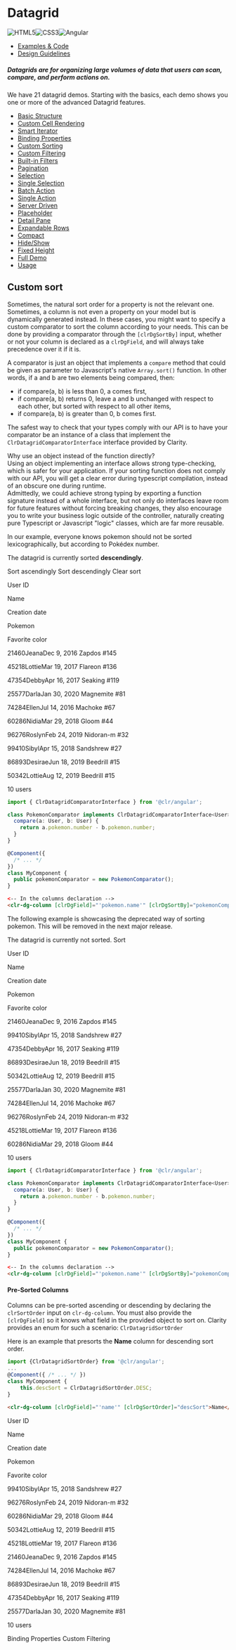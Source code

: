 # Datagrid

![HTML5](assets/images/bugs/badge_html5.svg 'HTML5')![CSS3](assets/images/bugs/badge_css3.svg 'CSS3')![Angular](assets/images/bugs/badge_ng.svg 'Angular')

- [Examples & Code](/documentation/datagrid#top)
- [Design Guidelines](/documentation/datagrid#guidelines)

##### Datagrids are for organizing large volumes of data that users can scan, compare, and perform actions on.

We have 21 datagrid demos. Starting with the basics, each demo shows you one or more of the advanced Datagrid features.

- [Basic Structure](/documentation/datagrid/structure)
- [Custom Cell Rendering](/documentation/datagrid/custom-rendering)
- [Smart Iterator](/documentation/datagrid/smart-iterator)
- [Binding Properties](/documentation/datagrid/binding-properties)
- [Custom Sorting](/documentation/datagrid/custom-sorting)
- [Custom Filtering](/documentation/datagrid/custom-filtering)
- [Built-in Filters](/documentation/datagrid/built-in-filters)
- [Pagination](/documentation/datagrid/pagination)
- [Selection](/documentation/datagrid/selection)
- [Single Selection](/documentation/datagrid/selection-single)
- [Batch Action](/documentation/datagrid/batch-action)
- [Single Action](/documentation/datagrid/single-action)
- [Server Driven](/documentation/datagrid/server-driven)
- [Placeholder](/documentation/datagrid/placeholder)
- [Detail Pane](/documentation/datagrid/detail-pane)
- [Expandable Rows](/documentation/datagrid/expandable-rows)
- [Compact](/documentation/datagrid/compact)
- [Hide/Show](/documentation/datagrid/hide-show)
- [Fixed Height](/documentation/datagrid/fixed-height)
- [Full Demo](/documentation/datagrid/full)
- [Usage](/documentation/datagrid/usage)

## Custom sort

Sometimes, the natural sort order for a property is not the relevant one. Sometimes, a column is not even a property on your model but is dynamically generated instead. In these cases, you might want to specify a custom comparator to sort the column according to your needs. This can be done by providing a comparator through the `[clrDgSortBy]` input, whether or not your column is declared as a `clrDgField`, and will always take precedence over it if it is.

A comparator is just an object that implements a `compare` method that could be given as parameter to Javascript's native `Array.sort()` function. In other words, if a and b are two elements being compared, then:

- if compare(a, b) is less than 0, a comes first,
- if compare(a, b) returns 0, leave a and b unchanged with respect to each other, but sorted with respect to all other items,
- if compare(a, b) is greater than 0, b comes first.

The safest way to check that your types comply with our API is to have your comparator be an instance of a class that implement the `ClrDatagridComparatorInterface` interface provided by Clarity.

Why use an object instead of the function directly?  
Using an object implementing an interface allows strong type-checking, which is safer for your application. If your sorting function does not comply with our API, you will get a clear error during typescript compilation, instead of an obscure one during runtime.  
Admittedly, we could achieve strong typing by exporting a function signature instead of a whole interface, but not only do interfaces leave room for future features without forcing breaking changes, they also encourage you to write your business logic outside of the controller, naturally creating pure Typescript or Javascript "logic" classes, which are far more reusable.

In our example, everyone knows pokemon should not be sorted lexicographically, but according to Pokédex number.

The datagrid is currently sorted **descendingly**.

Sort ascendingly Sort descendingly Clear sort

User ID

Name

Creation date

Pokemon

Favorite color

21460JeanaDec 9, 2016 Zapdos #145

45218LottieMar 19, 2017 Flareon #136

47354DebbyApr 16, 2017 Seaking #119

25577DarlaJan 30, 2020 Magnemite #81

74284EllenJul 14, 2016 Machoke #67

60286NidiaMar 29, 2018 Gloom #44

96276RoslynFeb 24, 2019 Nidoran-m #32

99410SibylApr 15, 2018 Sandshrew #27

86893DesiraeJun 18, 2019 Beedrill #15

50342LottieAug 12, 2019 Beedrill #15

10 users

```typescript
import { ClrDatagridComparatorInterface } from '@clr/angular';

class PokemonComparator implements ClrDatagridComparatorInterface<User> {
  compare(a: User, b: User) {
    return a.pokemon.number - b.pokemon.number;
  }
}

@Component({
  /* ... */
})
class MyComponent {
  public pokemonComparator = new PokemonComparator();
}
```

```html
<-- In the columns declaration -->
<clr-dg-column [clrDgField]="'pokemon.name'" [clrDgSortBy]="pokemonComparator">Pokemon</clr-dg-column>
```

The following example is showcasing the deprecated way of sorting pokemon. This will be removed in the next major release.

The datagrid is currently not sorted. Sort

User ID

Name

Creation date

Pokemon

Favorite color

21460JeanaDec 9, 2016 Zapdos #145

99410SibylApr 15, 2018 Sandshrew #27

47354DebbyApr 16, 2017 Seaking #119

86893DesiraeJun 18, 2019 Beedrill #15

50342LottieAug 12, 2019 Beedrill #15

25577DarlaJan 30, 2020 Magnemite #81

74284EllenJul 14, 2016 Machoke #67

96276RoslynFeb 24, 2019 Nidoran-m #32

45218LottieMar 19, 2017 Flareon #136

60286NidiaMar 29, 2018 Gloom #44

10 users

```typescript
import { ClrDatagridComparatorInterface } from '@clr/angular';

class PokemonComparator implements ClrDatagridComparatorInterface<User> {
  compare(a: User, b: User) {
    return a.pokemon.number - b.pokemon.number;
  }
}

@Component({
  /* ... */
})
class MyComponent {
  public pokemonComparator = new PokemonComparator();
}
```

```html
<-- In the columns declaration -->
<clr-dg-column [clrDgField]="'pokemon.name'" [clrDgSortBy]="pokemonComparator">Pokemon</clr-dg-column>
```

#### Pre-Sorted Columns

Columns can be pre-sorted ascending or descending by declaring the `clrSortOrder` input on `clr-dg-column`. You must also provide the `[clrDgField]` so it knows what field in the provided object to sort on. Clarity provides an enum for such a scenario: `ClrDatagridSortOrder`

Here is an example that presorts the **Name** column for descending sort order.

```typescript
import {ClrDatagridSortOrder} from '@clr/angular';
...
@Component({ /* ... */ })
class MyComponent {
    this.descSort = ClrDatagridSortOrder.DESC;
}
```

```html
<clr-dg-column [clrDgField]="'name'" [clrDgSortOrder]="descSort">Name</clr-dg-column>
```

User ID

Name

Creation date

Pokemon

Favorite color

99410SibylApr 15, 2018 Sandshrew #27

96276RoslynFeb 24, 2019 Nidoran-m #32

60286NidiaMar 29, 2018 Gloom #44

50342LottieAug 12, 2019 Beedrill #15

45218LottieMar 19, 2017 Flareon #136

21460JeanaDec 9, 2016 Zapdos #145

74284EllenJul 14, 2016 Machoke #67

86893DesiraeJun 18, 2019 Beedrill #15

47354DebbyApr 16, 2017 Seaking #119

25577DarlaJan 30, 2020 Magnemite #81

10 users

Binding Properties Custom Filtering
